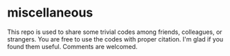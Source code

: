 # miscellaneous

This repo is used to share some trivial codes among friends, colleagues, or strangers. 
You are free to use the codes with proper citation. I'm glad if you found them useful.
Comments are welcomed.
